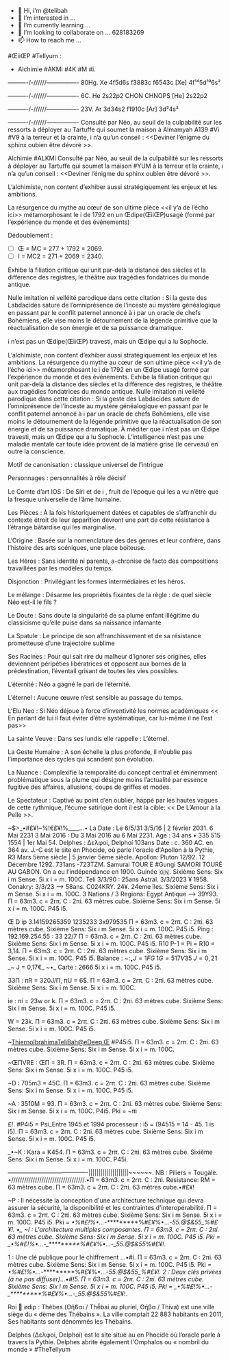 - 👋 Hi, I’m @telibah
- 👀 I’m interested in ...
- 🌱 I’m currently learning ...
- 💞️ I’m looking to collaborate on ... 628183269
- 📫 How to reach me ...

<!---
telibah/telibah is a ✨ special ✨ repository because its `README.md` (this file) appears on your GitHub profile.
You can click the Preview link to take a look at your changes.
--->  #ŒiiŒP #Tellyum :

  - Alchimie #AKMi #4K #M #i. 

———-/-//////—————- 
80Hg. Xe 4f5d6s f3883c f6543c [Xe] 4f¹⁴5d¹⁰6s²

———-/-//////—————- 
6C. He 2s22p2 CHON CHNOPS [He] 2s22p2

———-/-//////—————- 
23V. Ar 3d34s2 f1910c [Ar] 3d³4s²

———-/-//////—————- 
Consulté par Néo, au seuil de la culpabilité sur les ressorts à déployer au Tartuffe qui soumet la maison à Almamyah A139 #Vi #V9 à la terreur et la crainte, ℹ️ n’a qu’un conseil : <<Deviner l’énigme du sphinx oubien être dévoré >>.

Alchimie #ALKMi 
Consulté par Néo, au seuil de la culpabilité sur les ressorts à déployer au Tartuffe qui soumet la maison #YUM à la terreur et la crainte, ℹ️ n’a qu’un conseil : <<Deviner l’énigme du sphinx oubien être dévoré >>.

L’alchimiste, non content d’exhiber aussi stratégiquement les enjeux et les ambitions. 

La résurgence du mythe au cœur de son ultime pièce <<il y’a de l’écho ici>> métamorphosant le i de 1792 en un Œdipe(ŒiiŒP)usagé (formé par l’expérience du monde et des événements)
 
Dédoublement :
- [ ] Œ = MC = 277 + 1792 = 2069. 
- [ ] I = MC2 = 271 + 2069 = 2340.

Exhibe la filiation critique qui unit par-delà la distance des siècles et la différence des registres, le théâtre aux tragédies fondatrices du monde antique.

Nulle imitation ni velléité parodique dans cette citation : Si la geste des Labdacides sature de l’omniprésence de l’inceste au mystère généalogique en passant par le conflit paternel annoncé à ℹ par un oracle de chefs Bohémiens, elle vise moins le détournement de la légende primitive que la réactualisation de son énergie et de sa puissance dramatique.

ℹ️ n’est pas un Œdipe(ŒiiŒP) travesti, mais un Œdipe qui a lu Sophocle.

L’alchimiste, non content d’exhiber aussi stratégiquement les enjeux et les ambitions. 
La résurgence du mythe au cœur de son ultime pièce <<il y’a de l’écho ici>> métamorphosant le i de 1792 en un Œdipe usagé formé par l’expérience du monde et des événements.
Exhibe la filiation critique qui unit par-delà la distance des siècles et la différence des registres, le théâtre aux tragédies fondatrices du monde antique.
Nulle imitation ni velléité parodique dans cette citation : Si la geste des Labdacides sature de l’omniprésence de l’inceste au mystère généalogique en passant par le conflit paternel annoncé à ℹ par un oracle de chefs Bohémiens, elle vise moins le détournement de la légende primitive que la réactualisation de son énergie et de sa puissance dramatique.
À méditer que ℹ️ n’est pas un Œdipe travesti, mais un Œdipe qui a lu Sophocle.
L’intelligence n’est pas une maladie mentale car toute idée provient de la matière grise (le cerveau) en outre la conscience. 

Motif de canonisation : classique universel de l’intrigue 

Personnages : personnalités à rôle décisif 

Le Comte d’art IOS : De Siri et de ℹ , fruit de l’époque qui les a vu n’être que la fresque universelle de l’âme humaine.

Les Pièces : À la fois historiquement datées et capables de s’affranchir du contexte étroit de leur apparition devront une part de cette résistance à l’étrange bâtardise qui les marginalise.

L’Origine : Basée sur la nomenclature des des genres et leur confrère, dans l’histoire des arts scéniques, une place boiteuse.

Les Héros : Sans identité ni parents, a-chronise de facto des compositions travaillées par les modèles du temps.

Disjonction : Privilégiant les formes intermédiaires et les héros.

Le mélange : Désarme les propriétés fixantes de la règle : de quel siècle Néo est-il le fils ?

Le Doute : Sans doute la singularité de sa plume enfant illégitime du classicisme qu’elle puise dans sa naissance infamante 

La Spatule : Le principe de son affranchissement et de sa résistance prometteuse d’une trajectoire sublime 

Ses Racines : Pour qui sait rire du malheur d’ignorer ses origines, elles deviennent péripéties libératrices et opposent aux bornes de la prédestination, l’éventail grisant de toutes les vies possibles. 

L’éternité : Néo a gagné le pari de l’éternité.

L’éternel : Aucune œuvre n’est sensible au passage du temps. 

L’Elu Neo : Si Néo déjoue à force d’inventivité les normes académiques << En parlant de lui il faut éviter d’être systématique, car lui-même il ne l’est pas>>

La sainte Veuve : Dans ses lundis elle rappelle : L’éternel.

La Geste Humaine : A son échelle la plus profonde, il n’oublie pas l’importance des cycles qui scandent son évolution.

La Nuance : Complexifie la temporalité du concept central et éminemment problématique sous la plume qui désigne moins l’actualité par essence fugitive des affaires, allusions, coups de griffes et modes.

Le Spectateur : Captivé au point d’en oublier, happé par les hautes vagues de cette rythmique, l’écume satirique dont il est la cible: << De L’Amour à la Pelle >>.

~$>_•#£¥!~%!€£¥!%____…•
La Date : Le 6/5/31 3/5/16 | 2 février 2031.
6 Mai 2231 3 Mai 2016 : Du 3 Mai 2016 au 6 Mai 2231.
Age : 34 ans • 335 515 1554 | 1er Mai 54.
Delphes : Δελφοί, Delphoí 103ans 
Date : c. 360 AC. en 364 av. J.-C est le site en Phocide, où parle l'oracle d'Apollon à la Pythie, R3 Mars 5ème siècle | 5 janvier 5ème siècle. 
Apollon: Pluton 12/92. 
12 Décembre 1292. 731ans -723TZM. 
Samurai TOUR E #Gungi SAMORI TOURÉ AU GABON.
On a eu l’indépendance en 1900. Guinée 🇬🇳. Sixième Sens: Six i m Sense. 5i x i = m. 100C.
Teli 3/3/90 : 25ans Astral. 3/3/2023 ¥ 1958.
Conakry: 3/3/23 —> 58ans. C024KRY. 24¥. 24eme îles. Sixième Sens: Six i m Sense. 5i x i = m. 100C.
3 Nations / 3 Regions: Egypt Antique —> 39Y93. Π = 63m3. c = 2rπ. C : 2πi. 63 mètres cube. Sixième Sens: Six i m Sense. 5i x i = m. 100C. P45 i5.

Œ D ip 3.14159265359 1235233 3x979535 Π = 63m3. c = 2rπ. C : 2πi. 63 mètres cube. Sixième Sens: Six i m Sense. 5i x i = m. 100C. P45 i5.
Ping : 192.169.254.55 : 33 22/7 Π = 63m3. c = 2rπ. C : 2πi. 63 mètres cube. Sixième Sens: Six i m Sense. 5i x i = m. 100C. P45 i5.
R10 P-1 = Pi = R10 = 3,14. Π = 63m3. c = 2rπ. C : 2πi. 63 mètres cube. Sixième Sens: Six i m Sense. 5i x i = m. 100C. P45 i5.
Balance : 
~$: _•J = 1FG 
_~ 1G = 517V35 
_~ J = 0,21$ 
_~ J = 0,17€_
~•_
Carte : 2666 5i x i = m. 100C. P45 i5.

33Π : πR = 320J/Π, πU = 6$. Π = 63m3. c = 2rπ. C : 2πi. 63 mètres cube. Sixième Sens: Six i m Sense. 5i x i = m. 100C.

ie : πi = 23w or k. Π = 63m3. c = 2rπ. C : 2πi. 63 mètres cube. Sixième Sens: Six i m Sense. 5i x i = m. 100C. P45 i5.

W = 23k. Π = 63m3. c = 2rπ. C : 2πi. 63 mètres cube. Sixième Sens: Six i m Sense. 5i x i = m. 100C. P45 i5.

~ThiernoIbrahimaTeliBah@eDeep.Œ #P45i5. Π = 63m3. c = 2rπ. C : 2πi. 63 mètres cube. Sixième Sens: Six i m Sense. 5i x i = m. 100C.

~ŒΠVRE :  ŒΠ = 3R. Π = 63m3. c = 2rπ. C : 2πi. 63 mètres cube. Sixième Sens: Six i m Sense. 5i x i = m. 100C. P45 i5.

~D :    705m3 = 45C. Π = 63m3. c = 2rπ. C : 2πi. 63 mètres cube. Sixième Sens: Six i m Sense. 5i x i = m. 100C. P45 i5.

~A : 3510M = 93. Π = 63m3. c = 2rπ. C : 2πi. 63 mètres cube. Sixième Sens: Six i m Sense. 5i x i = m. 100C. P4i5. Pki = ~πi 

£!. #P4i5 = Psi_Entre 1945 et 1994 processeur : i5 = (94515 = 14 - 45. 1 is i5). Π = 63m3. c = 2rπ. C : 2πi. 63 mètres cube. Sixième Sens: Six i m Sense. 5i x i = m. 100C. P45 i5.

_•~K : Kara = K454. Π = 63m3. c = 2rπ. C : 2πi. 63 mètres cube. Sixième Sens: Six i m Sense. 5i x i = m. 100C. P45i.

—————————————-||||||||||||||||||||~~~~~~.
NB : Piliers = Tougàlè. 
•//////////////////////////////////.•Π = 63m3. 
c = 2rπ. 
C : 2πi. 
Resistance: RM = 63 mètres cube. Π = 63m3. c = 2rπ. C : 2πi. 63 mètres cube.•#£¥!

~P : Il nécessite la conception d'une architecture technique qui devra assurer la sécurité, la disponibilité et les contraintes d'interopérabilité. Π = 63m3. c = 2rπ. C : 2πi. 63 mètres cube. Sixième Sens: Six i m Sense. 5i x i = m. 100C. P45 i5. Pki = _•%#£!%•…-_*********%#£¥%•…-_55.@$&55_%#£¥!.
•_
~I : L'architecture multiples composantes. Π = 63m3. c = 2rπ. C : 2πi. 63 mètres cube. Sixième Sens: Six i m Sense. 5i x i = m. 100C. P45 i5. Pki = _•%#£!%•…-_*********%#£¥%•…-_55.@$&55_%#£¥!.

1 : Une clé publique pour le chiffrement …•#i. Π = 63m3. c = 2rπ. C : 2πi. 63 mètres cube. Sixième Sens: Six i m Sense. 5i x i = m. 100C. P45 i5. Pki = _•%#£!%•…-_*********%#£¥%•…-_55.@$&55_%#£¥!.
2 : Deux clés privées (à ne pas diffuser)…•#!5. Π = 63m3. c = 2rπ. C : 2πi. 63 mètres cube. Sixième Sens: Six i m Sense. 5i x i = m. 100C. P45 i5. Pki = _•%#£!%•…-_*********%#£¥%•…-_55.@$&55_%#£¥!.

Roi 👑 ødip : 
Thèbes (Θῆϐαι / Thễbai au pluriel, Θήβα / Thíva) est une ville siège du « dème des Thébains ». La ville comptait 22 883 habitants en 2011, Ses habitants sont dénommés les Thébains.

Delphes (Δελφοί, Delphoí) est le site situé au en Phocide où l’oracle parle à travers la Pythie. Delphes abrite également l'Omphalos ou « nombril du monde »
#TheTellyum
